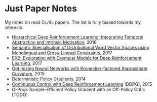 # Just Paper Notes
My notes on read DL/RL papers. The list is fully biased towards my interests.


* [Hierarchical Deep Reinforcement Learning:
Integrating Temporal Abstraction and
Intrinsic Motivation](https://github.com/persiyanov/just-paper-notes/blob/master/h-dqn.md), 2016
* [Semantic Specialisation of Distributional Word Vector Spaces using
Monolingual and Cross-Lingual Constraints](https://github.com/persiyanov/just-paper-notes/blob/master/word-embeddings-attract-repel-apple.md), 2017
* [EX2: Exploration with Exemplar Models for Deep Reinforcement Learning](https://github.com/persiyanov/just-paper-notes/blob/master/ex2-exploration-with-exemplar-models.md), 2017
* [Optimizing Neural Networks with Kronecker-factored Approximate Curvature](https://github.com/persiyanov/just-paper-notes/blob/master/kfac.md), 2015
* [Deterministic Policy Gradients](https://github.com/persiyanov/just-paper-notes/blob/master/dpg.md), 2014
* [Continuous Control with Deep Reinforcement Learning](https://github.com/persiyanov/just-paper-notes/blob/master/ddpg.md) (DDPG), 2015
* Q-Prop: Sample-Efficient Policy Gradient with an Off-Policy Critic [TODO]
